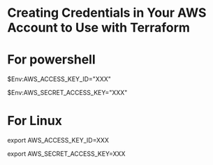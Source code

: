  # Creating Credentials in Your AWS Account to Use with Terraform
# For powershell

$Env:AWS_ACCESS_KEY_ID="XXX"

$Env:AWS_SECRET_ACCESS_KEY="XXX"

# For Linux

export AWS_ACCESS_KEY_ID=XXX

export AWS_SECRET_ACCESS_KEY=XXX

